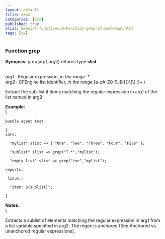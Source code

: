 ```yaml
---
layout: default
title: xxxx
categories: [xxx]
published: true
alias: Special-functions-0-Function-grep-27.markdown.html
tags: [xx]
---
```


### Function grep

**Synopsis**: grep(arg1,arg2) returns type **slist**

\
 *arg1* : Regular expression, *in the range* .\* \
 *arg2* : CFEngine list identifier, *in the range*
[a-zA-Z0-9\_\$(){}\\[\\].:]+ \

Extract the sub-list if items matching the regular expression in arg1 of
the list named in arg2

**Example**:\
 \

    bundle agent test

    {
    vars:

      "mylist" slist => { "One", "Two", "Three", "Four", "Five" };

      "sublist" slist => grep("T.*","mylist");

      "empty_list" slist => grep("ive","mylist");

    reports:

     linux::

      "Item: $(sublist)";

    }

**Notes**:\
 \

Extracts a sublist of elements matching the regular expression in arg1
from a list variable specified in arg2. The regex is anchored (See
Anchored vs. unanchored regular expressions).
